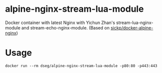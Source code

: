 # alpine-nginx-stream-lua-module

Docker container with latest Nginx with Yichun Zhan's stream-lua-nginx-module and stream-echo-nginx-module. 
(Based on [sickp/docker-alpine-nginx](https://github.com/sickp/docker-alpine-nginx))

# Usage

```
docker run --rm dseg/alpine-nginx-stream-lua-module -p80:80 -p443:443
```
